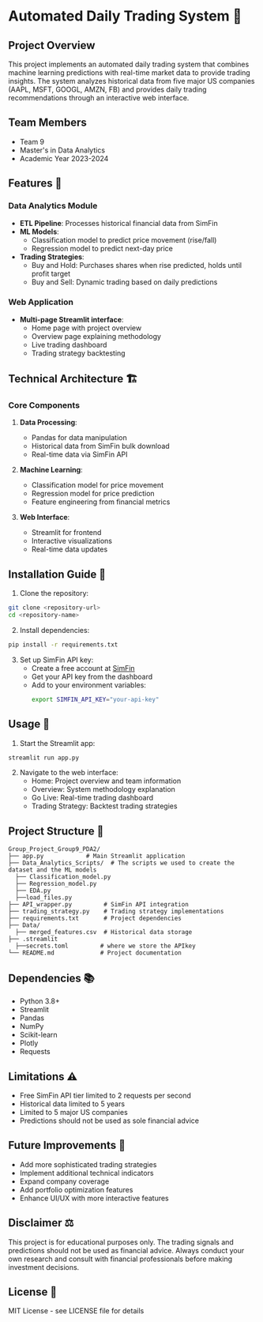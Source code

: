 # Automated Daily Trading System 🚀

## Project Overview
This project implements an automated daily trading system that combines machine learning predictions with real-time market data to provide trading insights. The system analyzes historical data from five major US companies (AAPL, MSFT, GOOGL, AMZN, FB) and provides daily trading recommendations through an interactive web interface.

## Team Members
- Team 9
- Master's in Data Analytics
- Academic Year 2023-2024

## Features 🌟

### Data Analytics Module
- **ETL Pipeline**: Processes historical financial data from SimFin
- **ML Models**:
  - Classification model to predict price movement (rise/fall)
  - Regression model to predict next-day price
- **Trading Strategies**:
  - Buy and Hold: Purchases shares when rise predicted, holds until profit target
  - Buy and Sell: Dynamic trading based on daily predictions

### Web Application
- **Multi-page Streamlit interface**:
  - Home page with project overview
  - Overview page explaining methodology
  - Live trading dashboard
  - Trading strategy backtesting

## Technical Architecture 🏗️

### Core Components
1. **Data Processing**:
   - Pandas for data manipulation
   - Historical data from SimFin bulk download
   - Real-time data via SimFin API

2. **Machine Learning**:
   - Classification model for price movement
   - Regression model for price prediction
   - Feature engineering from financial metrics

3. **Web Interface**:
   - Streamlit for frontend
   - Interactive visualizations
   - Real-time data updates

## Installation Guide 🔧

1. Clone the repository:
```bash
git clone <repository-url>
cd <repository-name>
```

2. Install dependencies:
```bash
pip install -r requirements.txt
```

3. Set up SimFin API key:
   - Create a free account at [SimFin](https://www.simfin.com/)
   - Get your API key from the dashboard
   - Add to your environment variables:
     ```bash
     export SIMFIN_API_KEY="your-api-key"
     ```

## Usage 📱

1. Start the Streamlit app:
```bash
streamlit run app.py
```

2. Navigate to the web interface:
   - Home: Project overview and team information
   - Overview: System methodology explanation
   - Go Live: Real-time trading dashboard
   - Trading Strategy: Backtest trading strategies

## Project Structure 📁

```
Group_Project_Group9_PDA2/
├── app.py            # Main Streamlit application
├── Data_Analytics_Scripts/  # The scripts we used to create the dataset and the ML models
  ├── Classification_model.py
  ├── Regression_model.py
  ├── EDA.py
  ├──load_files.py
├── API_wrapper.py         # SimFin API integration
├── trading_strategy.py    # Trading strategy implementations
├── requirements.txt       # Project dependencies
├── Data/
  ├── merged_features.csv  # Historical data storage
├── .streamlit
  ├──secrets.toml         # where we store the APIkey
└── README.md             # Project documentation
```

## Dependencies 📚
- Python 3.8+
- Streamlit
- Pandas
- NumPy
- Scikit-learn
- Plotly
- Requests

## Limitations ⚠️
- Free SimFin API tier limited to 2 requests per second
- Historical data limited to 5 years
- Limited to 5 major US companies
- Predictions should not be used as sole financial advice

## Future Improvements 🔮
- Add more sophisticated trading strategies
- Implement additional technical indicators
- Expand company coverage
- Add portfolio optimization features
- Enhance UI/UX with more interactive features

## Disclaimer ⚖️
This project is for educational purposes only. The trading signals and predictions should not be used as financial advice. Always conduct your own research and consult with financial professionals before making investment decisions.

## License 📄
MIT License - see LICENSE file for details
